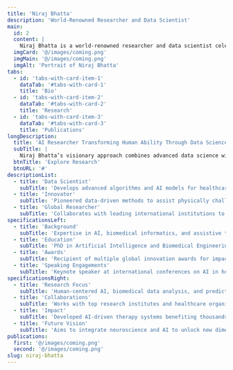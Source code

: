 ```yaml
---
title: 'Niraj Bhatta'
description: 'World-Renowned Researcher and Data Scientist'
main:
  id: 2
  content: |
    Niraj Bhatta is a world-renowned researcher and data scientist celebrated for his groundbreaking work in applying artificial intelligence and biomedical data analytics to improve human health. His pioneering research has led to the development of data-driven solutions that have significantly advanced treatments for individuals with physical disabilities.
  imgCard: '@/images/coming.png'
  imgMain: '@/images/coming.png'
  imgAlt: 'Portrait of Niraj Bhatta'
tabs:
  - id: 'tabs-with-card-item-1'
    dataTab: '#tabs-with-card-1'
    title: 'Bio'
  - id: 'tabs-with-card-item-2'
    dataTab: '#tabs-with-card-2'
    title: 'Research'
  - id: 'tabs-with-card-item-3'
    dataTab: '#tabs-with-card-3'
    title: 'Publications'
longDescription:
  title: 'AI Researcher Transforming Human Ability Through Data Science'
  subTitle: |
    Niraj Bhatta’s visionary approach combines advanced data science with biomedical research, leading to innovations that have transformed rehabilitation and assistive technology. His mission is to bridge the gap between human limitations and computational intelligence to enhance lives globally.
  btnTitle: 'Explore Research'
  btnURL: '#'
descriptionList:
  - title: 'Data Scientist'
    subTitle: 'Develops advanced algorithms and AI models for healthcare and rehabilitation.'
  - title: 'Innovator'
    subTitle: 'Pioneered data-driven methods to assist physically challenged individuals.'
  - title: 'Global Researcher'
    subTitle: 'Collaborates with leading international institutions to push scientific boundaries.'
specificationsLeft:
  - title: 'Background'
    subTitle: 'Expertise in AI, biomedical informatics, and assistive technologies.'
  - title: 'Education'
    subTitle: 'PhD in Artificial Intelligence and Biomedical Engineering.'
  - title: 'Awards'
    subTitle: 'Recipient of multiple global innovation awards for impactful research.'
  - title: 'Speaking Engagements'
    subTitle: 'Keynote speaker at international conferences on AI in healthcare.'
specificationsRight:
  - title: 'Research Focus'
    subTitle: 'Human-centered AI, biomedical data analysis, and predictive modeling.'
  - title: 'Collaborations'
    subTitle: 'Works with top research institutes and healthcare organizations worldwide.'
  - title: 'Impact'
    subTitle: 'Developed AI-driven therapy systems benefiting thousands of patients.'
  - title: 'Future Vision'
    subTitle: 'Aims to integrate neuroscience and AI to unlock new dimensions of human capability.'
publications:
  first: '@/images/coming.png'
  second: '@/images/coming.png'
slug: niraj-bhatta
---
```

